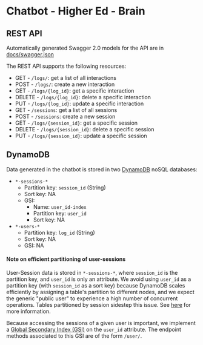 # Chatbot - Higher Ed - Brain

## REST API

Automatically generated Swagger 2.0 models for the API are in [docs/swagger.json](docs/swagger.json)

The REST API supports the following resources:
- GET - `/logs/`: get a list of all interactions
- POST - `/logs/`: create a new interaction
- GET - `/logs/{log_id}`: get a specific interaction
- DELETE - `/logs/{log_id}`: delete a specific interaction 
- PUT - `/logs/{log_id}`: update a specific interaction
- GET - `/sessions`: get a list of all sessions
- POST - `/sessions`: create a new session
- GET - `/logs/{session_id}`: get a specific session
- DELETE - `/logs/{session_id}`: delete a specific session 
- PUT - `/logs/{session_id}`: update a specific session

## DynamoDB

Data generated in the chatbot is stored in two [DynamoDB](https://docs.aws.amazon.com/amazondynamodb/latest/developerguide/Introduction.html) noSQL databases:
- `*-sessions-*`
  - Partition key: `session_id` (String)
  - Sort key: NA
  - GSI: 
    - Name: `user_id-index`
    - Partition key: `user_id`
    - Sort key: NA
- `*-users-*`
  - Partition key: `log_id` (String)
  - Sort key: NA
  - GSI: NA

#### Note on efficient partitioning of user-sessions

User-Session data is stored in `*-sessions-*`, where `session_id` is the partition key, and `user_id` is only an attribute. We avoid using `user_id` as a partition key (with `session_id` as a sort key) because DynamoDB scales efficiently by assigning a table's partition to different nodes, and we expect the generic "public user" to experience a high number of concurrent operations. Tables partitioned by session sidestep this issue. See [here](https://aws.amazon.com/blogs/database/choosing-the-right-dynamodb-partition-key/) for more information.

Because accessing the sessions of a given user is important, we implement a [Global Secondary Index (GSI)](https://docs.aws.amazon.com/amazondynamodb/latest/developerguide/GSI.html) on the `user_id` attribute. The endpoint methods associated to this GSI are of the form `/user/`.